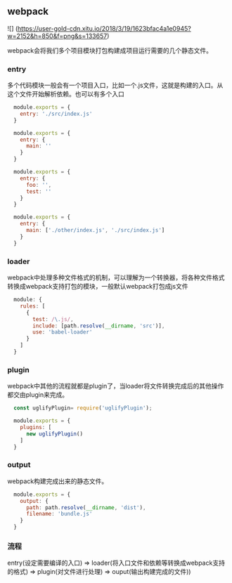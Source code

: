 ## webpack

![] (https://user-gold-cdn.xitu.io/2018/3/19/1623bfac4a1e0945?w=2152&h=850&f=png&s=133657)

webpack会将我们多个项目模块打包构建成项目运行需要的几个静态文件。

### entry

多个代码模块一般会有一个项目入口，比如一个.js文件，这就是构建的入口。从这个文件开始解析依赖。也可以有多个入口

```javascript
  module.exports = {
    entry: './src/index.js'
  }

  module.exports = {
    entry: {
      main: ''
    }
  }

  module.exports = {
    entry: {
      foo: '',
      test: ''
    }
  }

  module.exports = {
    entry: {
      main: ['./other/index.js', './src/index.js']
    }
  }
```

### loader

webpack中处理多种文件格式的机制，可以理解为一个转换器，将各种文件格式转换成webpack支持打包的模块，一般默认webpack打包成js文件

```javascript
  module: {
    rules: [
      {
        test: /\.js/,
        include: [path.resolve(__dirname, 'src')],
        use: 'babel-loader'
      }
    ]
  }
```

### plugin

webpack中其他的流程就都是plugin了，当loader将文件转换完成后的其他操作都交由plugin来完成。

```javascript
  const uglifyPlugin= require('uglifyPlugin');

  module.exports = {
    plugins: [
      new uglifyPlugin()
    ]
  }
```

### output

webpack构建完成出来的静态文件。

```javascript
  module.exports = {
    output: {
      path: path.resolve(__dirname, 'dist'),
      filename: 'bundle.js'
    }
  }
```

### 流程

entry(设定需要编译的入口) => loader(将入口文件和依赖等转换成webpack支持的格式) => plugin(对文件进行处理) => ouput(输出构建完成的文件))